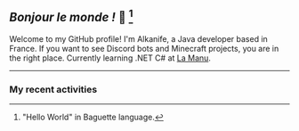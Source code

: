 ## *Bonjour le monde !* 🥖 [^1]

Welcome to my GitHub profile! I'm Alkanife, a Java developer based in France. If you want to see Discord bots and Minecraft projects, you are in the right place. Currently learning .NET C# at [La Manu](https://lamanu.fr/).

---

### My recent activities
<!--START_SECTION:activity-->
<!--END_SECTION:activity-->

[^1]: "Hello World" in Baguette language.
